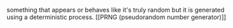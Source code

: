 something that appears or behaves like it's truly random but it is generated using a deterministic process.
[[PRNG (pseudorandom number generator)]]